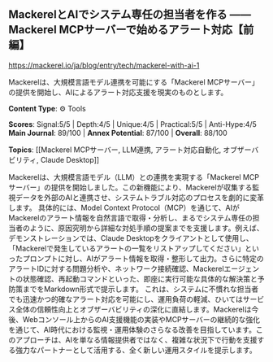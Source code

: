## MackerelとAIでシステム専任の担当者を作る ―― Mackerel MCPサーバーで始めるアラート対応【前編】

https://mackerel.io/ja/blog/entry/tech/mackerel-with-ai-1

Mackerelは、大規模言語モデル連携を可能にする「Mackerel MCPサーバー」の提供を開始し、AIによるアラート対応支援を現実のものとします。

**Content Type**: ⚙️ Tools

**Scores**: Signal:5/5 | Depth:4/5 | Unique:4/5 | Practical:5/5 | Anti-Hype:4/5
**Main Journal**: 89/100 | **Annex Potential**: 87/100 | **Overall**: 88/100

**Topics**: [[Mackerel MCPサーバー, LLM連携, アラート対応自動化, オブザーバビリティ, Claude Desktop]]

Mackerelは、大規模言語モデル（LLM）との連携を実現する「Mackerel MCPサーバー」の提供を開始しました。この新機能により、Mackerelが収集する監視データを外部のAIと連携させ、システムトラブル対応のプロセスを劇的に変革します。
具体的には、Model Context Protocol（MCP）を通じて、AIがMackerelのアラート情報を自然言語で取得・分析し、まるでシステム専任の担当者のように、原因究明から詳細な対処手順の提案までを支援します。例えば、デモンストレーションでは、Claude Desktopをクライアントとして使用し、「Mackerelで発生しているアラートの一覧をリストアップしてください」といったプロンプトに対し、AIがアラート情報を取得・整形して出力。さらに特定のアラートIDに対する問題分析や、ネットワーク接続確認、Mackerelエージェントの状態確認、再起動コマンドといった、即座に実行可能な具体的な解決策と予防策までをMarkdown形式で提示します。
これは、システムに不慣れな担当者でも迅速かつ的確なアラート対応を可能にし、運用負荷の軽減、ひいてはサービス全体の信頼性向上とオブザーバビリティの深化に直結します。Mackerelは今後、Webコンソール上からのAI支援機能の実装やMCPサーバーの継続的な強化を通じて、AI時代における監視・運用体験のさらなる改善を目指しています。このアプローチは、AIを単なる情報提供者ではなく、複雑な状況下で行動を支援する強力なパートナーとして活用する、全く新しい運用スタイルを提示します。